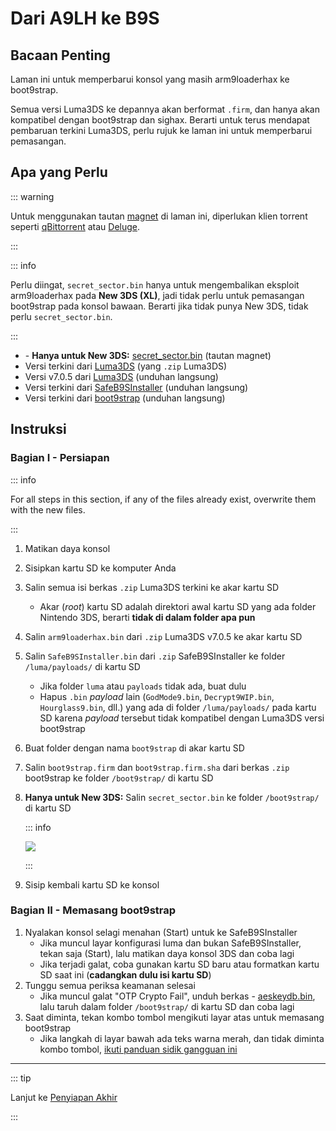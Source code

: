 # Dari A9LH ke B9S

## Bacaan Penting

Laman ini untuk memperbarui konsol yang masih arm9loaderhax ke boot9strap.

Semua versi Luma3DS ke depannya akan berformat `.firm`, dan hanya akan kompatibel dengan boot9strap dan sighax. Berarti untuk terus mendapat pembaruan terkini Luma3DS, perlu rujuk ke laman ini untuk memperbarui pemasangan.

## Apa yang Perlu

::: warning

Untuk menggunakan tautan [magnet](https://wikipedia.org/wiki/Magnet_URI_scheme) di laman ini, diperlukan klien torrent seperti [qBittorrent](https://www.qbittorrent.org/download.php) atau [Deluge](http://dev.deluge-torrent.org/wiki/Download).

:::

::: info

Perlu diingat, `secret_sector.bin` hanya untuk mengembalikan eksploit arm9loaderhax pada **New 3DS (XL)**, jadi tidak perlu untuk pemasangan boot9strap pada konsol bawaan. Berarti jika tidak punya New 3DS, tidak perlu `secret_sector.bin`.

:::

- <font-awesome-icon icon="fa-solid fa-magnet"/> - **Hanya untuk New 3DS:** [secret_sector.bin](magnet:?xt=urn:btih:15a3c97acf17d67af98ae8657cc66820cc58f655&dn=secret_sector.bin&tr=udp%3a%2f%2ftracker.torrent.eu.org%3a451%2fannounce&tr=udp%3a%2f%2ftracker.lelux.fi%3a6969%2fannounce&tr=udp%3a%2f%2ftracker.loadbt.com%3a6969%2fannounce&tr=udp%3a%2f%2ftracker.moeking.me%3a6969%2fannounce&tr=udp%3a%2f%2ftracker.monitorit4.me%3a6969%2fannounce&tr=udp%3a%2f%2ftracker.ololosh.space%3a6969%2fannounce&tr=udp%3a%2f%2ftracker.pomf.se%3a80%2fannounce&tr=udp%3a%2f%2ftracker.srv00.com%3a6969%2fannounce&tr=udp%3a%2f%2ftracker.theoks.net%3a6969%2fannounce&tr=udp%3a%2f%2ftracker.tiny-vps.com%3a6969%2fannounce&tr=udp%3a%2f%2fopen.tracker.cl%3a1337%2fannounce&tr=udp%3a%2f%2ftracker.zerobytes.xyz%3a1337%2fannounce&tr=udp%3a%2f%2ftracker1.bt.moack.co.kr%3a80%2fannounce&tr=udp%3a%2f%2fvibe.sleepyinternetfun.xyz%3a1738%2fannounce&tr=udp%3a%2f%2fwww.torrent.eu.org%3a451%2fannounce&tr=udp%3a%2f%2ftracker.openbittorrent.com%3a6969%2fannounce&tr=udp%3a%2f%2f9.rarbg.com%3a2810%2fannounce&tr=udp%3a%2f%2ftracker.opentrackr.org%3a1337%2fannounce&tr=udp%3a%2f%2fexodus.desync.com%3a6969%2fannounce&tr=http%3a%2f%2fopenbittorrent.com%3a80%2fannounce) (tautan magnet)
- Versi terkini dari [Luma3DS](https://github.com/LumaTeam/Luma3DS/releases/latest) (yang `.zip` Luma3DS)
- Versi v7.0.5 dari [Luma3DS](https://github.com/LumaTeam/Luma3DS/releases/download/v7.0.5/Luma3DSv7.0.5.zip) (unduhan langsung)
- Versi terkini dari [SafeB9SInstaller](https://github.com/d0k3/SafeB9SInstaller/releases/download/v0.0.7/SafeB9SInstaller-20170605-122940.zip) (unduhan langsung)
- Versi terkini dari [boot9strap](https://github.com/SciresM/boot9strap/releases/download/1.4/boot9strap-1.4.zip) (unduhan langsung)

## Instruksi

### Bagian I - Persiapan

::: info

For all steps in this section, if any of the files already exist, overwrite them with the new files.

:::

1. Matikan daya konsol

2. Sisipkan kartu SD ke komputer Anda

3. Salin semua isi berkas `.zip` Luma3DS terkini ke akar kartu SD
    - Akar (_root_) kartu SD adalah direktori awal kartu SD yang ada folder Nintendo 3DS, berarti **tidak di dalam folder apa pun**

4. Salin `arm9loaderhax.bin` dari `.zip` Luma3DS v7.0.5 ke akar kartu SD

5. Salin `SafeB9SInstaller.bin` dari `.zip` SafeB9SInstaller ke folder `/luma/payloads/` di kartu SD
    - Jika folder `luma` atau `payloads` tidak ada, buat dulu
    - Hapus `.bin` _payload_ lain (`GodMode9.bin`, `Decrypt9WIP.bin`, `Hourglass9.bin`, dll.) yang ada di folder `/luma/payloads/` pada kartu SD karena _payload_ tersebut tidak kompatibel dengan Luma3DS versi boot9strap

6. Buat folder dengan nama `boot9strap` di akar kartu SD

7. Salin `boot9strap.firm` dan `boot9strap.firm.sha` dari berkas `.zip` boot9strap ke folder `/boot9strap/` di kartu SD

8. **Hanya untuk New 3DS:** Salin `secret_sector.bin` ke folder `/boot9strap/` di kartu SD

    ::: info

    ![](/images/screenshots/a9lh-to-b9s-root-layout.png)

    :::

9. Sisip kembali kartu SD ke konsol

### Bagian II - Memasang boot9strap

1. Nyalakan konsol selagi menahan (Start) untuk ke SafeB9SInstaller
    - Jika muncul layar konfigurasi luma dan bukan SafeB9SInstaller, tekan saja (Start), lalu matikan daya konsol 3DS dan coba lagi
    - Jika terjadi galat, coba gunakan kartu SD baru atau formatkan kartu SD saat ini (**cadangkan dulu isi kartu SD**)
2. Tunggu semua periksa keamanan selesai
    - Jika muncul galat "OTP Crypto Fail", unduh berkas <font-awesome-icon icon="fa-solid fa-magnet"/> - [aeskeydb.bin](magnet:?xt=urn:btih:d25dab06a7e127922d70ddaa4fe896709dc99a1e&dn=aeskeydb.bin&tr=udp%3a%2f%2ftracker.tiny-vps.com%3a6969%2fannounce&tr=udp%3a%2f%2ftracker.lelux.fi%3a6969%2fannounce&tr=udp%3a%2f%2ftracker.loadbt.com%3a6969%2fannounce&tr=udp%3a%2f%2ftracker.moeking.me%3a6969%2fannounce&tr=udp%3a%2f%2ftracker.monitorit4.me%3a6969%2fannounce&tr=udp%3a%2f%2ftracker.ololosh.space%3a6969%2fannounce&tr=udp%3a%2f%2ftracker.pomf.se%3a80%2fannounce&tr=udp%3a%2f%2ftracker.srv00.com%3a6969%2fannounce&tr=udp%3a%2f%2ftracker.theoks.net%3a6969%2fannounce&tr=udp%3a%2f%2fopen.tracker.cl%3a1337%2fannounce&tr=udp%3a%2f%2ftracker.torrent.eu.org%3a451%2fannounce&tr=udp%3a%2f%2ftracker.zerobytes.xyz%3a1337%2fannounce&tr=udp%3a%2f%2ftracker1.bt.moack.co.kr%3a80%2fannounce&tr=udp%3a%2f%2fvibe.sleepyinternetfun.xyz%3a1738%2fannounce&tr=udp%3a%2f%2fwww.torrent.eu.org%3a451%2fannounce&tr=udp%3a%2f%2ftracker.openbittorrent.com%3a6969%2fannounce&tr=udp%3a%2f%2f9.rarbg.com%3a2810%2fannounce&tr=udp%3a%2f%2ftracker.opentrackr.org%3a1337%2fannounce&tr=http%3a%2f%2fopenbittorrent.com%3a80%2fannounce&tr=udp%3a%2f%2fexodus.desync.com%3a6969%2fannounce), lalu taruh dalam folder `/boot9strap/` di kartu SD dan coba lagi
3. Saat diminta, tekan kombo tombol mengikuti layar atas untuk memasang boot9strap
    - Jika langkah di layar bawah ada teks warna merah, dan tidak diminta kombo tombol, [ikuti panduan sidik gangguan ini](troubleshooting-a9lh-to-b9s)

<!--@include: ./_include/configure-luma3ds.md -->

___

::: tip

Lanjut ke [Penyiapan Akhir](finalizing-setup)

:::

